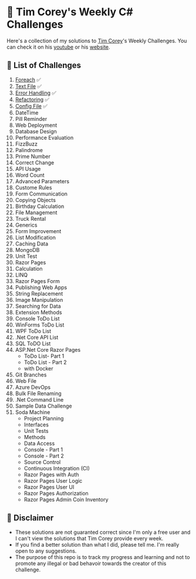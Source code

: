 # 💪 Tim Corey's Weekly C# Challenges

Here's a collection of my solutions to [Tim Corey](https://github.com/TimCorey)'s Weekly Challenges. You can check it on his [youtube](https://www.youtube.com/watch?v=pxdwwgIja5Q&list=PLLWMQd6PeGY1VcJGocm1wwtFCZUrh2sc9) or his [website](https://www.iamtimcorey.com/p/c-weekly-challenges).

## 📌 List of Challenges

1. [Foreach](./1%20-%20Foreach) ✅
2. [Text File](./2%20-%20Text%20Files) ✅
3. [Error Handling](./3%20-%20Error%20Handling) ✅
4. [Refactoring](./4%20-%20Refactor) ✅
5. [Config File](./5%20-%20Config%20File) ✅
6. DateTime
7. Pill Reminder
8. Web Deployment
9. Database Design
10. Performance Evaluation
11. FizzBuzz
12. Palindrome
13. Prime Number
14. Correct Change
15. API Usage
16. Word Count
17. Advanced Parameters
18. Custome Rules
19. Form Communication
20. Copying Objects
21. Birthday Calculation
22. File Management
23. Truck Rental
24. Generics
25. Form Improvement
26. List Modification
27. Caching Data
28. MongoDB
29. Unit Test
30. Razor Pages
31. Calculation
32. LINQ
33. Razor Pages Form
34. Publishing Web Apps
35. String Replacement
36. Image Manipulation
37. Searching for Data
38. Extension Methods
39. Console ToDo List
40. WinForms ToDo List
41. WPF ToDo List
42. .Net Core API List
43. SQL ToDO List
44. ASP.Net Core Razor Pages
    - ToDo List- Part 1
    - ToDo List - Part 2
    - with Docker
45. Git Branches
46. Web File
47. Azure DevOps
48. Bulk File Renaming
49. .Net Command Line
50. Sample Data Challenge
51. Soda Machine
    - Project Planning
    - Interfaces
    - Unit Tests
    - Methods
    - Data Access
    - Console - Part 1
    - Console - Part 2
    - Source Control
    - Continuous Integration (CI)
    - Razor Pages with Auth
    - Razor Pages User Logic
    - Razor Pages User UI
    - Razor Pages Authorization
    - Razor Pages Admin Coin Inventory

## 🚫 Disclaimer

- These solutions are not guaranted correct since I'm only a free user and I can't view the solutions that Tim Corey provide every week.
- If you find a better solution than what I did, please tell me. I'm really open to any suggestions.
- The purpose of this repo is to track my progress and learning and not to promote any illegal or bad behavoir towards the creator of this challenge.
